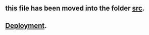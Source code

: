 ## this file has been moved into the folder <a href="./src/README.md">src</a>.
## <a href="https://abhikatta.github.io/searchgithub/">Deployment</a>.
